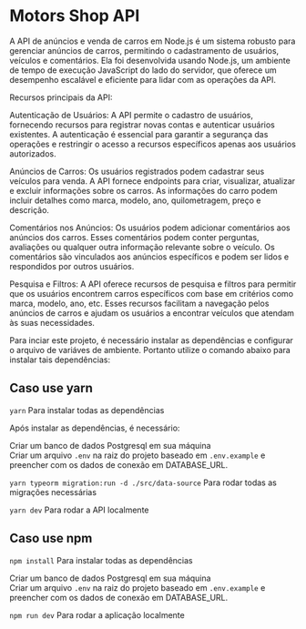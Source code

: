 # Motors Shop API

A API de anúncios e venda de carros em Node.js é um sistema robusto para gerenciar anúncios de carros, permitindo o cadastramento de usuários, veículos e comentários. Ela foi desenvolvida usando Node.js, um ambiente de tempo de execução JavaScript do lado do servidor, que oferece um desempenho escalável e eficiente para lidar com as operações da API.

Recursos principais da API:

Autenticação de Usuários: A API permite o cadastro de usuários, fornecendo recursos para registrar novas contas e autenticar usuários existentes. A autenticação é essencial para garantir a segurança das operações e restringir o acesso a recursos específicos apenas aos usuários autorizados.

Anúncios de Carros: Os usuários registrados podem cadastrar seus veículos para venda. A API fornece endpoints para criar, visualizar, atualizar e excluir informações sobre os carros. As informações do carro podem incluir detalhes como marca, modelo, ano, quilometragem, preço e descrição.

Comentários nos Anúncios: Os usuários podem adicionar comentários aos anúncios dos carros. Esses comentários podem conter perguntas, avaliações ou qualquer outra informação relevante sobre o veículo. Os comentários são vinculados aos anúncios específicos e podem ser lidos e respondidos por outros usuários.

Pesquisa e Filtros: A API oferece recursos de pesquisa e filtros para permitir que os usuários encontrem carros específicos com base em critérios como marca, modelo, ano, etc. Esses recursos facilitam a navegação pelos anúncios de carros e ajudam os usuários a encontrar veículos que atendam às suas necessidades.

Para inciar este projeto, é necessário instalar as dependências e configurar o arquivo de variáves de ambiente. Portanto utilize o comando abaixo para instalar tais dependências:

## Caso use yarn

`yarn` Para instalar todas as dependências

Após instalar as dependências, é necessário:

Criar um banco de dados Postgresql em sua máquina
<br/>
Criar um arquivo `.env` na raiz do projeto baseado em `.env.example` e preencher com os dados de conexão em DATABASE_URL.

`yarn typeorm migration:run -d ./src/data-source` Para rodar todas as migrações necessárias

`yarn dev` Para rodar a API localmente

## Caso use npm

`npm install` Para instalar todas as dependências

Criar um banco de dados Postgresql em sua máquina
<br/>
Criar um arquivo `.env` na raiz do projeto baseado em `.env.example` e preencher com os dados de conexão em DATABASE_URL.

`npm run dev` Para rodar a aplicação localmente
